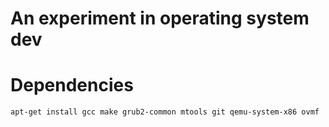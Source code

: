 # An experiment in operating system dev

# Dependencies

```
apt-get install gcc make grub2-common mtools git qemu-system-x86 ovmf
```
